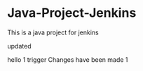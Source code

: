 # Java-Project-Jenkins
This is a java project for jenkins

updated

hello
1
trigger
Changes have been made
1
